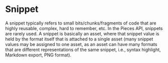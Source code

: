 # Snippet

A snippet typically refers to small bits/chunks/fragments of code that are highly reusable, complex, hard to remember, etc. In the Pieces API, snippets are rarely used. A snippet is basically an asset, where that snippet value is held by the format itself that is attached to a single asset (many snippet values may be assigned to one asset, as an asset can have many formats that are different representations of the same snippet, i.e., syntax highlight, Markdown export, PNG format).
